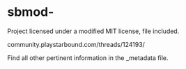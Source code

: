 # sbmod-

Project licensed under a modified MIT license, file included.

community.playstarbound.com/threads/124193/

Find all other pertinent information in the _metadata file.
